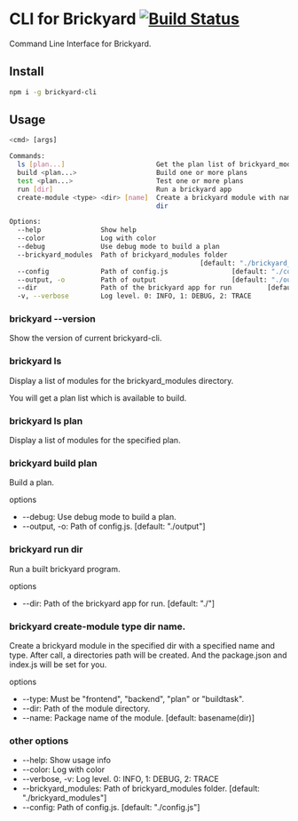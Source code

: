 # CLI for Brickyard [![Build Status](https://travis-ci.org/dbjtech/brickyard-cli.svg?branch=master)](https://travis-ci.org/dbjtech/brickyard-cli)
Command Line Interface for Brickyard.

## Install
```bash
npm i -g brickyard-cli
```

## Usage
```bash
<cmd> [args]

Commands:
  ls [plan...]                       Get the plan list of brickyard_modules
  build <plan...>                    Build one or more plans
  test <plan...>                     Test one or more plans
  run [dir]                          Run a brickyard app
  create-module <type> <dir> [name]  Create a brickyard module with name to the
                                     dir

Options:
  --help               Show help                                       [boolean]
  --color              Log with color                                  [boolean]
  --debug              Use debug mode to build a plan                  [boolean]
  --brickyard_modules  Path of brickyard_modules folder
                                                [default: "./brickyard_modules"]
  --config             Path of config.js                [default: "./config.js"]
  --output, -o         Path of output                   [default: "./output"]
  --dir                Path of the brickyard app for run         [default: "./"]
  -v, --verbose        Log level. 0: INFO, 1: DEBUG, 2: TRACE            [count]
```

### brickyard --version
Show the version of current brickyard-cli.

### brickyard ls
Display a list of modules for the brickyard_modules directory.

You will get a plan list which is available to build.

### brickyard ls plan
Display a list of modules for the specified plan.

### brickyard build plan
Build a plan.

options
- --debug: Use debug mode to build a plan.
- --output, -o: Path of config.js. [default: "./output"]

### brickyard run dir
Run a built brickyard program.

options
- --dir: Path of the brickyard app for run. [default: "./"]

### brickyard create-module type dir name.
Create a brickyard module in the specified dir with a specified name and type.
After call, a directories path will be created.
And the package.json and index.js will be set for you.

options
- --type: Must be "frontend", "backend", "plan" or "buildtask".
- --dir: Path of the module directory.
- --name: Package name of the module. [default: basename(dir)]

### other options
- --help: Show usage info
- --color: Log with color
- --verbose, -v: Log level. 0: INFO, 1: DEBUG, 2: TRACE
- --brickyard_modules: Path of brickyard_modules folder. [default: "./brickyard_modules"]
- --config: Path of config.js. [default: "./config.js"]
